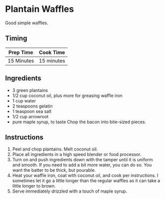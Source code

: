 # Plantain Waffles

Good simple waffles.

## Timing

| Prep Time  | Cook Time  |
| ---------- | ---------- |
| 15 Minutes | 15 minutes |

## Ingredients

- 3 green plantains
- 1/2 cup coconut oil, plus more for greasing waffle iron
- 1 cup water
- 2 teaspoons gelatin
- 1 teaspoon sea salt
- 1/2 cup arrowroot
- pure maple syrup, to taste Chop the bacon into bite-sized pieces.

## Instructions

1. Peel and chop plantains. Melt coconut oil.
2. Place all ingredients in a high speed blender or food processor.
3. Turn on and push ingredients down with the tamper until it is uniform and smooth. If you need to add a bit more water, you can do so. You want the batter to be thick, but pourable.
4. Heat your waffle iron, coat with coconut oil, and cook per instructions. I sometimes let it go a little longer than the regular waffles as it can take a little longer to brown.
5. Serve immediately drizzled with a touch of maple syrup.

